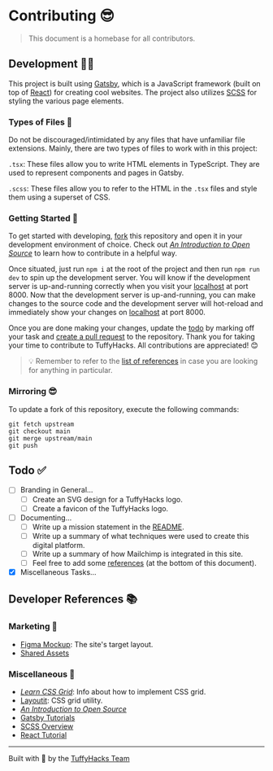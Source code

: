 # Contributing 😎

> This document is a homebase for all contributors.

## Development 👨‍💻

This project is built using [Gatsby](https://www.gatsbyjs.com/), which is a JavaScript framework (built on top of [React](https://reactjs.org/)) for creating cool websites.
The project also utilizes [SCSS](https://sass-lang.com/documentation/syntax#scss) for styling the various page elements.

### Types of Files 📁

Do not be discouraged/intimidated by any files that have unfamiliar file extensions.
Mainly, there are two types of files to work with in this project:

`.tsx`: These files allow you to write HTML elements in TypeScript.
They are used to represent components and pages in Gatsby.

`.scss`: These files allow you to refer to the HTML in the `.tsx` files and style them using a superset of CSS.

### Getting Started 🏁

To get started with developing, [fork](https://github.com/TuffyHacks/TuffyHacks-2021/fork) this repository and open it in your development environment of choice.
Check out [_An Introduction to Open Source_](https://www.digitalocean.com/community/tutorial_series/an-introduction-to-open-source) to learn how to contribute in a helpful way.

Once situated, just run `npm i` at the root of the project and then run `npm run dev` to spin up the development server.
You will know if the development server is up-and-running correctly when you visit your [localhost](http://localhost:8000/) at port 8000.
Now that the development server is up-and-running, you can make changes to the source code and the development server will hot-reload and immediately show your changes on [localhost](http://localhost:8000/) at port 8000.

Once you are done making your changes, update the [todo](#todo-) by marking off your task and [create a pull request](https://github.com/TuffyHacks/TuffyHacks-2021/compare) to the repository.
Thank you for taking your time to contribute to TuffyHacks.
All contributions are appreciated! 😊

> 💡 Remember to refer to the [list of references](#reference-) in case you are looking for anything in particular.

### Mirroring 😎

To update a fork of this repository, execute the following commands:

```shell
git fetch upstream
git checkout main
git merge upstream/main
git push
```

## Todo ✅

- [ ] Branding in General...
  - [ ] Create an SVG design for a TuffyHacks logo.
  - [ ] Create a favicon of the TuffyHacks logo.
- [ ] Documenting...
  - [ ] Write up a mission statement in the [README](../README.md).
  - [ ] Write up a summary of what techniques were used to create this digital platform.
  - [ ] Write up a summary of how Mailchimp is integrated in this site.
  - [ ] Feel free to add some [references](#developer-references-) (at the bottom of this document).
- [x] Miscellaneous Tasks...

## Developer References 📚

### Marketing 🤩

- [Figma Mockup](https://www.figma.com/file/54GhVqKMnaifOzbEIkGPdC/TuffyHacks-Design?node-id=0%3A1): The site's target layout.
- [Shared Assets](https://drive.google.com/drive/folders/10az6ZViGTgKts_fyJAXD6CDOsnB5Memc)

### Miscellaneous 💫

- [_Learn CSS Grid_](https://learncssgrid.com/): Info about how to implement CSS grid.
- [Layoutit](https://grid.layoutit.com/): CSS grid utility.
- [_An Introduction to Open Source_](https://www.digitalocean.com/community/tutorial_series/an-introduction-to-open-source)
- [Gatsby Tutorials](https://www.gatsbyjs.com/tutorial/)
- [SCSS Overview](https://sass-lang.com/documentation/syntax#scss)
- [React Tutorial](https://reactjs.org/tutorial/tutorial.html)

---

Built with 💖 by the [TuffyHacks Team](https://github.com/TuffyHacks)
